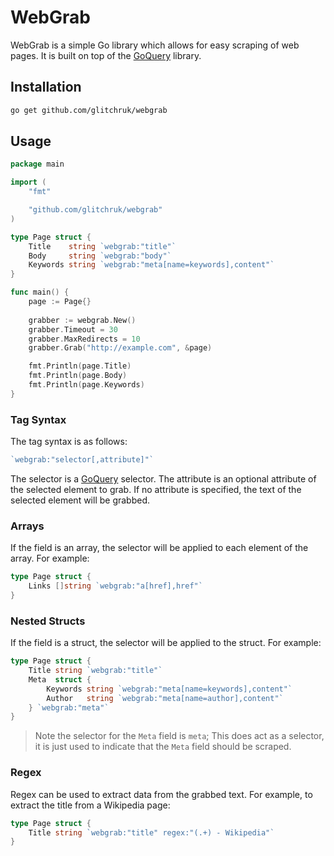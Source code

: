 # WebGrab

WebGrab is a simple Go library which allows for easy scraping of web pages. It is built on top of the [GoQuery](http://github.com/PuerkitoBio/goquery) library.

## Installation

```bash
go get github.com/glitchruk/webgrab
```

## Usage

```go
package main

import (
    "fmt"

    "github.com/glitchruk/webgrab"
)

type Page struct {
    Title    string `webgrab:"title"`
    Body     string `webgrab:"body"`
    Keywords string `webgrab:"meta[name=keywords],content"`
}

func main() {
    page := Page{}
    
    grabber := webgrab.New()
    grabber.Timeout = 30
    grabber.MaxRedirects = 10
    grabber.Grab("http://example.com", &page)

    fmt.Println(page.Title)
    fmt.Println(page.Body)
    fmt.Println(page.Keywords)
}
```

### Tag Syntax

The tag syntax is as follows:

```go
`webgrab:"selector[,attribute]"`
```

The selector is a [GoQuery](http://godoc.org/github.com/PuerkitoBio/goquery) selector. The attribute is an
optional attribute of the selected element to grab. If no attribute is
specified, the text of the selected element will be grabbed.

### Arrays

If the field is an array, the selector will be applied to each element of the
array. For example:

```go
type Page struct {
    Links []string `webgrab:"a[href],href"`
}
```

### Nested Structs

If the field is a struct, the selector will be applied to the struct. For
example:

```go
type Page struct {
    Title string `webgrab:"title"`
    Meta  struct {
        Keywords string `webgrab:"meta[name=keywords],content"`
        Author   string `webgrab:"meta[name=author],content"`
    } `webgrab:"meta"`
}
```

> Note the selector for the `Meta` field is `meta`; This does act as a selector, it is just used to indicate that the `Meta` field should be scraped.

### Regex

Regex can be used to extract data from the grabbed text. For example, to extract the title from a Wikipedia page:

```go
type Page struct {
    Title string `webgrab:"title" regex:"(.+) - Wikipedia"`
}
```